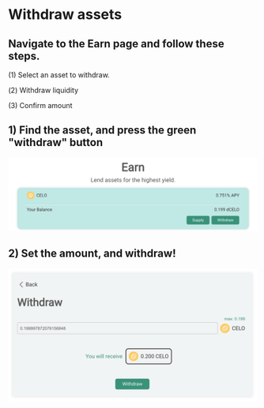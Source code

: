 # Withdraw assets

## Navigate to the Earn page and follow these steps.

\(1\) Select an asset to withdraw.

\(2️\) Withdraw liquidity

\(3\) Confirm amount

## 1\) Find the asset, and press the green "withdraw" button

![](../.gitbook/assets/image%20%283%29.png)

## 2\) Set the amount, and withdraw!

![](../.gitbook/assets/image%20%286%29.png)

